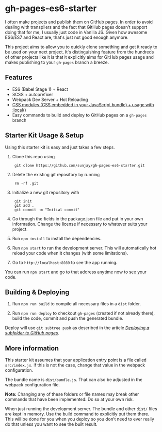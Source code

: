 # gh-pages-es6-starter
I often make projects and publish them on GitHub pages. In order to avoid
dealing with transpilers and the fact that GitHub pages doesn't support
doing that for me, I usually just code in Vanilla JS. Given how awesome
ES6/ES7 and React are, that's just not good enough anymore.

This project aims to allow you to quickly clone something and get it ready
to be used on your next project. It's distinguishing feature from the
hundreds of other projects like it is that it explicitly aims for GitHub
pages usage and makes publishing to your `gh-pages` branch a breeze.

## Features

- ES6 (Babel Stage 1) + React
- SCSS + autoprefixer
- Webpack Dev Server + Hot Reloading
- [CSS modules (CSS embedded in your JavaScript bundle) + usage with :local()](https://github.com/webpack/css-loader#local-scope)
- Easy commands to build and deploy to GitHub pages on a `gh-pages` branch

## Starter Kit Usage & Setup
Using this starter kit is easy and just takes a few steps.

1. Clone this repo using

        git clone https://github.com/sunjay/gh-pages-es6-starter.git

2. Delete the existing git repository by running

        rm -rf .git

3. Initialize a new git repository with

        git init
        git add .
        git commit -m "Initial commit"

4. Go through the fields in the package.json file and put in
your own information. Change the license if necessary to whatever suits your
project.

5. Run `npm install` to install the dependencies.

6. Run `npm start` to run the development server. This will automatically hot reload your code when it changes (with some limitations).

6. Go to `http://localhost:8080` to see the app running. 

You can run `npm start` and go to that address anytime now to see your code.

## Building & Deploying
1. Run `npm run build` to compile all necessary files in a `dist` folder.

2. Run `npm run deploy` to checkout `gh-pages` (created if not already there), build the code, commit and push the generated bundle.

Deploy will use `git subtree push` as described in the article [*Deploying a subfolder to GitHub pages*](https://gist.github.com/cobyism/4730490).

## More information
This starter kit assumes that your application entry point is a file
called `src/index.js`. If this is not the case, change that value in the
webpack configuration.

The bundle name is `dist/bundle.js`. That can also be adjusted in the
webpack configuration file.

**Note:** Changing any of these folders or file names may break other commands that have been implemented. Do so at your own risk.

When just running the development server. The bundle and other `dist/` files are kept in memory. Use the build command to explicitly put them there. This will be done for you when you deploy so you don't need to ever really do that unless you want to see the built result.

